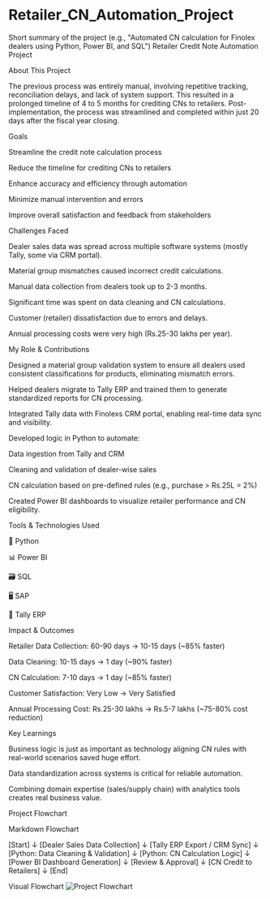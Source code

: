 # Retailer_CN_Automation_Project
Short summary of the project (e.g., "Automated CN calculation for Finolex dealers using Python, Power BI, and SQL")
Retailer Credit Note Automation Project

About This Project

The previous process was entirely manual, involving repetitive tracking, reconciliation delays, and lack of system support. This resulted in a prolonged timeline of 4 to 5 months for crediting CNs to retailers. Post-implementation, the process was streamlined and completed within just 20 days after the fiscal year closing.

Goals

Streamline the credit note calculation process

Reduce the timeline for crediting CNs to retailers

Enhance accuracy and efficiency through automation

Minimize manual intervention and errors

Improve overall satisfaction and feedback from stakeholders

Challenges Faced

Dealer sales data was spread across multiple software systems (mostly Tally, some via CRM portal).

Material group mismatches caused incorrect credit calculations.

Manual data collection from dealers took up to 2-3 months.

Significant time was spent on data cleaning and CN calculations.

Customer (retailer) dissatisfaction due to errors and delays.

Annual processing costs were very high (Rs.25-30 lakhs per year).

My Role & Contributions

Designed a material group validation system to ensure all dealers used consistent classifications for products, eliminating mismatch errors.

Helped dealers migrate to Tally ERP and trained them to generate standardized reports for CN processing.

Integrated Tally data with Finolexs CRM portal, enabling real-time data sync and visibility.

Developed logic in Python to automate:

Data ingestion from Tally and CRM

Cleaning and validation of dealer-wise sales

CN calculation based on pre-defined rules (e.g., purchase > Rs.25L = 2%)

Created Power BI dashboards to visualize retailer performance and CN eligibility.

Tools & Technologies Used

🐍 Python

📊 Power BI

🗃️ SQL

🖥️ SAP

📁 Tally ERP

Impact & Outcomes

Retailer Data Collection: 60-90 days → 10-15 days (~85% faster)

Data Cleaning: 10-15 days → 1 day (~90% faster)

CN Calculation: 7-10 days → 1 day (~85% faster)

Customer Satisfaction: Very Low → Very Satisfied

Annual Processing Cost: Rs.25-30 lakhs → Rs.5-7 lakhs (~75-80% cost reduction)

Key Learnings

Business logic is just as important as technology aligning CN rules with real-world scenarios saved huge effort.

Data standardization across systems is critical for reliable automation.

Combining domain expertise (sales/supply chain) with analytics tools creates real business value.

Project Flowchart

Markdown Flowchart

[Start]
   ↓
[Dealer Sales Data Collection]
   ↓
[Tally ERP Export / CRM Sync]
   ↓
[Python: Data Cleaning & Validation]
   ↓
[Python: CN Calculation Logic]
   ↓
[Power BI Dashboard Generation]
   ↓
[Review & Approval]
   ↓
[CN Credit to Retailers]
   ↓
[End]

Visual Flowchart
![Project Flowchart](https://github.com/sharad-karande/Retailer_CN_Automation_Project/blob/main/flowchart_image.png)




